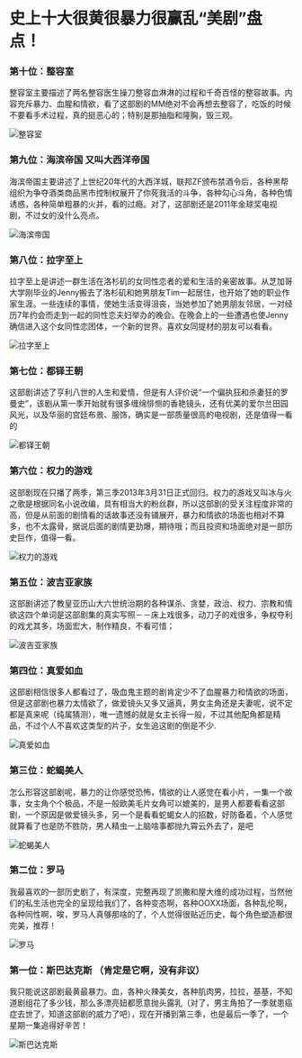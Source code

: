 史上十大很黄很暴力很赢乱“美剧”盘点！
===================================

### 第十位：整容室 

整容室主要描述了两名整容医生操刀整容血淋淋的过程和千奇百怪的整容故事。内容充斥暴力、血腥和情欲，看了这部剧的MM绝对不会再想去整容了，吃饭的时候不要看手术过程，真的挺恶心的；特别是那抽脂和隆胸，毁三观。  

![整容室](http://biangbiangpic.b0.upaiyun.com/blog/67ddc4f48c5ff22d25d8bdf462f57600.jpg)

### 第九位：海滨帝国 又叫大西洋帝国

海滨帝国主要讲述了上世纪20年代的大西洋城，联邦ZF颁布禁酒令后，各种黑帮组织为争夺酒类商品黑市控制权展开了你死我活的斗争，各种勾心斗角，各种色情诱惑，各种简单粗暴的火并，看的过瘾。对了，这部剧还是2011年金球奖电视剧，不过女的没什么亮点。

![海滨帝国](http://biangbiangpic.b0.upaiyun.com/blog/9f68373899336ecbb64e965a309e87f8.jpg)

### 第八位：拉字至上 

拉字至上是讲述一群生活在洛杉矶的女同性恋者的爱和生活的亲密故事。从芝加哥大学刚毕业的Jenny搬去了洛杉矶和她男朋友Tim一起居住，也开始了她的职业作家生涯。一些连续的事情，使她生活变得沮丧，当她参加了她男朋友邻居，一对经历7年约会而走到一起的同性恋夫妇举办的晚会。在晚会上的一些遭遇也使Jenny确信进入这个女同性恋团体，一个新的世界。喜欢女同提材的朋友可以看看。

![拉字至上](http://biangbiangpic.b0.upaiyun.com/blog/721d515377359efa539cc2dd2e4f7e6a.jpg)

### 第七位：都铎王朝 

这部剧讲述了亨利八世的人生和爱情，但是有人评价说“一个偏执狂和杀妻狂的罗曼史”，该剧从第一季开始就有很多缠绵悱恻的香艳镜头，还有优美的爱尔兰田园风光，以及华丽的宫廷布景、服饰，确实是一部质量很高的电视剧，还是值得一看的

![都铎王朝](http://biangbiangpic.b0.upaiyun.com/blog/7c592d7916a34f901c110233a1beb872.jpg)

### 第六位：权力的游戏 

这部剧现在只播了两季，第三季2013年3月31日正式回归。权力的游戏又叫冰与火之歌是根据同名小说改编，具有相当大的粉丝群，所以这部剧的受关注程度非常的高，但是从前面的剧情看的话故事还没有铺展开，暴力和情欲的场面也相对不算多，也不太露骨，据说后面的剧情更劲爆，期待哦；而且投资和场面绝对是一部历史巨作，值得一看。

![权力的游戏](http://biangbiangpic.b0.upaiyun.com/blog/461adaa2c10ae3219c44de2c083c2e02.jpg)

### 第五位：波吉亚家族 

这部剧讲述了教皇亚历山大六世统治期的各种谋杀、贪婪，政治、权力、宗教和情欲这四个单词是这部剧集的真实写照－－床上戏很多，动刀子的戏很多，争权夺利的戏尤其多，场面宏大，制作精良，不看可惜；

![波吉亚家族](http://biangbiangpic.b0.upaiyun.com/blog/80a6d345d2d24c68fccfb41ae71b197c.jpg)

### 第四位：真爱如血 

这部剧相信很多人都看过了，吸血鬼主题的剧肯定少不了血腥暴力和情欲的场面，但是这部剧也暴力太情欲了，做爱镜头又多又逼真，男女主角还是夫妻呢，说不定都是真来呢（纯属猜测），唯一遗憾的就是女主长得一般，不过其他配角都是精品，不过个人不喜欢这类型的片子，女生追这剧的倒是不少.

![真爱如血](http://biangbiangpic.b0.upaiyun.com/blog/095eb1fe2b8ef3a0cc11de577abd2d92.jpg)

### 第三位：蛇蝎美人 

怎么形容这部剧呢，暴力的让你感觉恐怖，情欲的让人感觉在看小片，一集一个故事，女主角个个极品，不是一般欧美毛片女角可以媲美的，是男人都要看看这部剧，一个原因是做爱镜头多，另一个是看看蛇蝎女人的招数，好防备着，个人感觉就算看了也是防不胜防，男人精虫一上脑啥事都抛九霄云外去了，是吧

![蛇蝎美人](http://biangbiangpic.b0.upaiyun.com/blog/a46271d424a740e75cfa9ed824d34f61.jpg)

### 第二位：罗马 

我最喜欢的一部历史剧了，有深度，完整再现了凯撒和屋大维的成功过程，当然他们的私生活也完全的呈现给我们了，各种变态啊，各种OOXX场面，各种乱伦啊，各种同性啊，唉，罗马人真够那啥的了，个人觉得很贴近历史，每个角色塑造都很完美，推荐！

![罗马](http://biangbiangpic.b0.upaiyun.com/blog/27bbcc9becd56779034c9f4bd7139d0f.jpg)

### 第一位：斯巴达克斯 （肯定是它啊，没有非议）

我只能说这部剧最黄最暴力。血，各种火辣美女，各种肌肉男，拉拉，基基，不知道剧组花了多少钱，那么多漂亮妞都愿意抛头露乳（对了，男主角拍了一季就患癌症去世了，知道这部剧的威力了吧），现在开播到第三季，也是最后一季了，一个星期一集追得好辛苦！

![斯巴达克斯](http://biangbiangpic.b0.upaiyun.com/blog/b0049be49d466ca2e5d4cebf8f6197dd.jpg)

